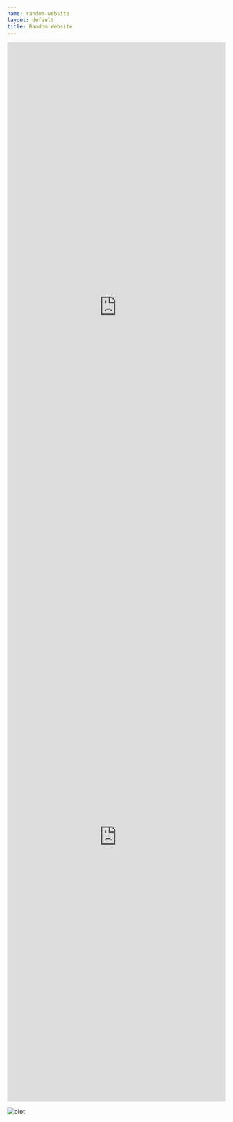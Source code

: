 ```yaml
--- 
name: random-website
layout: default
title: Random Website
---
```



<iframe id="tumba" style="border-style: none; border-color: inherit; border-width: 0px; height:1222px; width:100%;" src="http://brawn.anu.edu.au:8081/geoexplorer/viewer/#maps/1"></iframe>
<iframe id="daintree" style="border-style: none; border-color: inherit; border-width: 0px; height:1222px; width:100%;" src="http://phenocam.anu.edu.au/TERN_Discovery_01.html"></iframe>

<!--![plot](/images/hist_x.png)-->
![plot](/random-website/images/hist_x.png)
